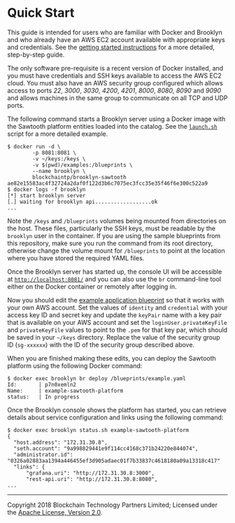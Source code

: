 Quick Start
===========

This guide is intended for users who are familiar with Docker and Brooklyn and who already have an AWS EC2 account available with appropriate keys and credentials. See the [getting started instructions](./getting-started.md) for a more detailed, step-by-step guide.

The only software pre-requisite is a recent version of Docker installed, and you must have credentials and SSH keys available to access the AWS EC2 cloud. You must also have an AWS security group configured which allows access to ports _22_, _3000_, _3030_, _4200_, _4201_, _8000_, _8080_, _8090_ and _9090_ and allows machines in the same group to communicate on all TCP and UDP ports.

The following command starts a Brooklyn server using a Docker image with the Sawtooth platform entities loaded into the catalog. See the [`launch.sh`](../scripts/launch.sh) script for a more detailed example.

    $ docker run -d \
            -p 8081:8081 \
            -v ~/keys:/keys \
            -v $(pwd)/examples:/blueprints \
            --name brooklyn \
            blockchaintp/brooklyn-sawtooth
    ae82e15583ac4f32724a2daf0f122d3b6c7075ec3fcc35e35f46f6e300c522a9
    $ docker logs -f brooklyn
    [*] start brooklyn server
    [.] waiting for brooklyn api..................ok
    ...

Note the `/keys` and `/blueprints` volumes being mounted from directories on the host. These files, particularly the SSH keys, must be readable by the `brooklyn` user in the container.  If you are using the sample blueprints from this repository, make sure you run the command from its root directory, otherwise change the volume mount for `/blueprints` to point at the location where you have stored the required YAML files.

Once the Brooklyn server has started up, the console UI will be accessible at [`http://localhost:8081/`](http://localhost:8081/) and you can also use the `br` command-line tool either on the Docker container or remotely after logging in.

Now you should edit the [example application blueprint](../examples/example.yaml) so that it works with your own AWS account. Set the values of `identity` and `credential` with your access key ID and secret key and update the `keyPair` name with a key pair that is available on your AWS account and set the `loginUser.privateKeyFile` and `privateKeyFile` values to point to the `.pem` for that key par, which should be saved in your `~/keys` directory. Replace the value of the security group ID (`sg-xxxxxx`) with the ID of the security group described above.

When you are finished making these edits, you can deploy the Sawtooth platform using the following Docker command:

    $ docker exec brooklyn br deploy /blueprints/example.yaml
    Id:       | p7n0xemln2
    Name:     | example-sawtooth-platform
    status:   | In progress

Once the Brooklyn console shows the platform has started, you can retrieve details about service configuration and links using the following command:

    $ docker exec brooklyn status.sh example-sawtooth-platform
    {
      "host.address": "172.31.30.8",
      "seth.account": "9a998829441e9f114cc4168c371b24220e844074",
      "administrator.id": "0326a02883aa1394a446455ef3d905adaec01f7b33837c4618180a09a13318c417"
      "links": {
          "grafana.uri": "http://172.31.30.8:3000",
          "rest-api.uri": "http://172.31.30.8:8080",
    ...

---
Copyright 2018 Blockchain Technology Partners Limited; Licensed under the [Apache License, Version 2.0](./LICENSE).
